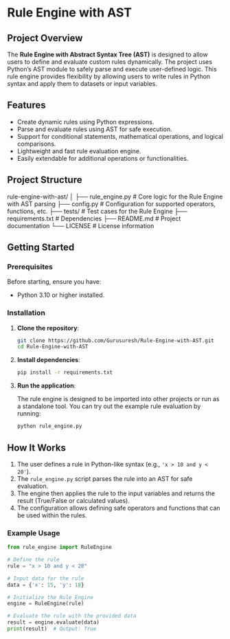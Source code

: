 # Rule Engine with AST

## Project Overview

The **Rule Engine with Abstract Syntax Tree (AST)** is designed to allow users to define and evaluate custom rules dynamically. The project uses Python’s AST module to safely parse and execute user-defined logic. This rule engine provides flexibility by allowing users to write rules in Python syntax and apply them to datasets or input variables.

## Features

- Create dynamic rules using Python expressions.
- Parse and evaluate rules using AST for safe execution.
- Support for conditional statements, mathematical operations, and logical comparisons.
- Lightweight and fast rule evaluation engine.
- Easily extendable for additional operations or functionalities.

## Project Structure

rule-engine-with-ast/ │ ├── rule_engine.py # Core logic for the Rule Engine with AST parsing ├── config.py # Configuration for supported operators, functions, etc. ├── tests/ # Test cases for the Rule Engine ├── requirements.txt # Dependencies ├── README.md # Project documentation └── LICENSE # License information


## Getting Started

### Prerequisites

Before starting, ensure you have:

- Python 3.10 or higher installed.

### Installation

1. **Clone the repository**:

    ```bash
    git clone https://github.com/Gurusuresh/Rule-Engine-with-AST.git
    cd Rule-Engine-with-AST
    ```

2. **Install dependencies**:

    ```bash
    pip install -r requirements.txt
    ```

3. **Run the application**:

    The rule engine is designed to be imported into other projects or run as a standalone tool. You can try out the example rule evaluation by running:

    ```bash
    python rule_engine.py
    ```

## How It Works

1. The user defines a rule in Python-like syntax (e.g., `'x > 10 and y < 20'`).
2. The `rule_engine.py` script parses the rule into an AST for safe evaluation.
3. The engine then applies the rule to the input variables and returns the result (True/False or calculated values).
4. The configuration allows defining safe operators and functions that can be used within the rules.

### Example Usage

```python
from rule_engine import RuleEngine

# Define the rule
rule = "x > 10 and y < 20"

# Input data for the rule
data = {'x': 15, 'y': 18}

# Initialize the Rule Engine
engine = RuleEngine(rule)

# Evaluate the rule with the provided data
result = engine.evaluate(data)
print(result)  # Output: True
